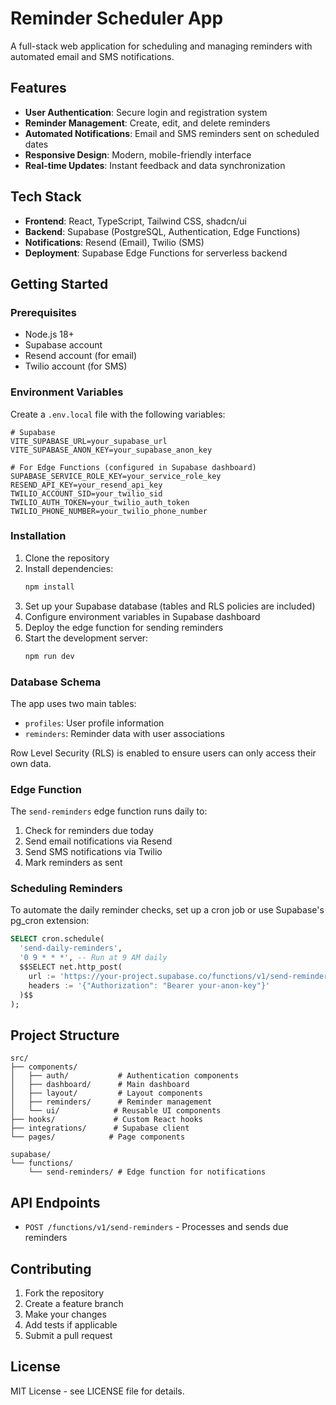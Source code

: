 
# Reminder Scheduler App

A full-stack web application for scheduling and managing reminders with automated email and SMS notifications.

## Features

- **User Authentication**: Secure login and registration system
- **Reminder Management**: Create, edit, and delete reminders
- **Automated Notifications**: Email and SMS reminders sent on scheduled dates
- **Responsive Design**: Modern, mobile-friendly interface
- **Real-time Updates**: Instant feedback and data synchronization

## Tech Stack

- **Frontend**: React, TypeScript, Tailwind CSS, shadcn/ui
- **Backend**: Supabase (PostgreSQL, Authentication, Edge Functions)
- **Notifications**: Resend (Email), Twilio (SMS)
- **Deployment**: Supabase Edge Functions for serverless backend

## Getting Started

### Prerequisites

- Node.js 18+ 
- Supabase account
- Resend account (for email)
- Twilio account (for SMS)

### Environment Variables

Create a `.env.local` file with the following variables:

```env
# Supabase
VITE_SUPABASE_URL=your_supabase_url
VITE_SUPABASE_ANON_KEY=your_supabase_anon_key

# For Edge Functions (configured in Supabase dashboard)
SUPABASE_SERVICE_ROLE_KEY=your_service_role_key
RESEND_API_KEY=your_resend_api_key
TWILIO_ACCOUNT_SID=your_twilio_sid
TWILIO_AUTH_TOKEN=your_twilio_auth_token
TWILIO_PHONE_NUMBER=your_twilio_phone_number
```

### Installation

1. Clone the repository
2. Install dependencies:
   ```bash
   npm install
   ```
3. Set up your Supabase database (tables and RLS policies are included)
4. Configure environment variables in Supabase dashboard
5. Deploy the edge function for sending reminders
6. Start the development server:
   ```bash
   npm run dev
   ```

### Database Schema

The app uses two main tables:

- `profiles`: User profile information
- `reminders`: Reminder data with user associations

Row Level Security (RLS) is enabled to ensure users can only access their own data.

### Edge Function

The `send-reminders` edge function runs daily to:
1. Check for reminders due today
2. Send email notifications via Resend
3. Send SMS notifications via Twilio
4. Mark reminders as sent

### Scheduling Reminders

To automate the daily reminder checks, set up a cron job or use Supabase's pg_cron extension:

```sql
SELECT cron.schedule(
  'send-daily-reminders',
  '0 9 * * *', -- Run at 9 AM daily
  $$SELECT net.http_post(
    url := 'https://your-project.supabase.co/functions/v1/send-reminders',
    headers := '{"Authorization": "Bearer your-anon-key"}'
  )$$
);
```

## Project Structure

```
src/
├── components/
│   ├── auth/           # Authentication components
│   ├── dashboard/      # Main dashboard
│   ├── layout/         # Layout components
│   ├── reminders/      # Reminder management
│   └── ui/            # Reusable UI components
├── hooks/             # Custom React hooks
├── integrations/      # Supabase client
└── pages/            # Page components

supabase/
└── functions/
    └── send-reminders/ # Edge function for notifications
```

## API Endpoints

- `POST /functions/v1/send-reminders` - Processes and sends due reminders

## Contributing

1. Fork the repository
2. Create a feature branch
3. Make your changes
4. Add tests if applicable
5. Submit a pull request

## License

MIT License - see LICENSE file for details.
